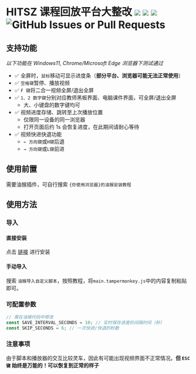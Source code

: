 <h1>
HITSZ 课程回放平台大整改

<img src="https://img.shields.io/github/license/IcyDesert/better-shitz-playback">
<img src="https://img.shields.io/github/v/tag/IcyDesert/better-shitz-playback">
<img src="https://img.shields.io/github/last-commit/IcyDesert/better-shitz-playback
">
<img alt="GitHub Issues or Pull Requests" src="https://img.shields.io/github/issues/IcyDesert/better-shitz-playback">

</h1>


## 支持功能
*以下功能在 Windows11, Chrome/Microsoft Edge 浏览器下测试通过*
- ✅ 全屏时，`鼠标`移动可显示进度条（**部分平台、浏览器可能无法正常使用**）
- ✅ `空格键`暂停、播放视频
- ✅ `F 键`将二合一视频全屏/退出全屏
- ✅ `1、2 数字键`分别对应教师黑板界面、电脑课件界面，可全屏/退出全屏
  - 大、小键盘的数字键均可
- ✅ 视频进度存储、跳转至上次播放位置
  - 仅限同一设备的同一浏览器
  - 打开页面后约 1s 会恢复进度，在此期间请耐心等待
- ✅ 视频快进快退功能
  - `← 方向键`或`H键`后退
  - `→ 方向键`或`L键`前进

## 使用前置
需要油猴插件，可自行搜索 `{你使用浏览器}的油猴安装教程`

## 使用方法

### 导入

#### 直接安装
点击 <a href="https://gist.github.com/IcyDesert/fcbd3d82f12ab94f257ba8107679dd38.js">链接</a> 进行安装

#### 手动导入
搜索 `油猴导入自定义脚本`，按照教程，将`main.tampermonkey.js`中的内容复制粘贴即可。


### 可配置参数
```js
// 需在油猴代码中修改
const SAVE_INTERVAL_SECONDS = 10; // 实时保存进度的间隔时间（秒）
const SKIP_SECONDS = 6; // 一次快进/快退的秒数
```

### 注意事项
由于脚本和播放器的交互比较灵车，因此有可能出现视频界面不正常情况。**但 `ESC 键` 始终是万能的！可以恢复到正常的样子**
